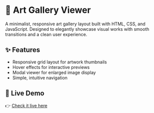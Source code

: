 # 🎨 Art Gallery Viewer

A minimalist, responsive art gallery layout built with HTML, CSS, and JavaScript. Designed to elegantly showcase visual works with smooth transitions and a clean user experience.

## ✨ Features

- Responsive grid layout for artwork thumbnails  
- Hover effects for interactive previews  
- Modal viewer for enlarged image display  
- Simple, intuitive navigation  

## 🚀 Live Demo
👉 [Check it live here](https://aishi1528.github.io/Art-Gallery-Viewer/)


